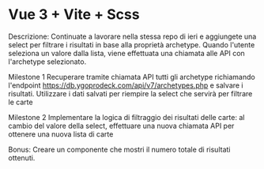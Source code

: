 # Vue 3 + Vite + Scss


Descrizione:
Continuate a lavorare nella stessa repo di ieri e aggiungete una select per filtrare i risultati in base alla proprietà archetype.
Quando l'utente seleziona un valore dalla lista, viene effettuata una chiamata alle API con l'archetype selezionato.


Milestone 1
Recuperare tramite chiamata API tutti gli archetype richiamando l'endpoint https://db.ygoprodeck.com/api/v7/archetypes.php e salvare i risultati. Utilizzare i dati salvati per riempire la select che servirà per filtrare le carte


Milestone 2
Implementare la logica di filtraggio dei risultati delle carte: al cambio del valore della select, effettuare una nuova chiamata API per ottenere una nuova lista di carte


Bonus:
Creare un componente che mostri il numero totale di risultati ottenuti.